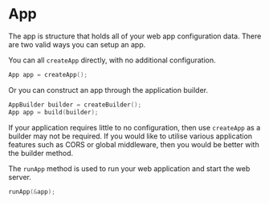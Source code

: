 # App

The app is structure that holds all of your web app configuration data. There are two valid ways you can setup an app.

You can all `createApp` directly, with no additional configuration.

```c
App app = createApp();
```

Or you can construct an app through the application builder.

```c
AppBuilder builder = createBuilder();
App app = build(builder);
```

If your application requires little to no configuration, then use `createApp` as a builder may not be required. If you would like to utilise various application features such as CORS or global middleware, then you would be better with the builder method.

The `runApp` method is used to run your web application and start the web server.

```c
runApp(&app);
```